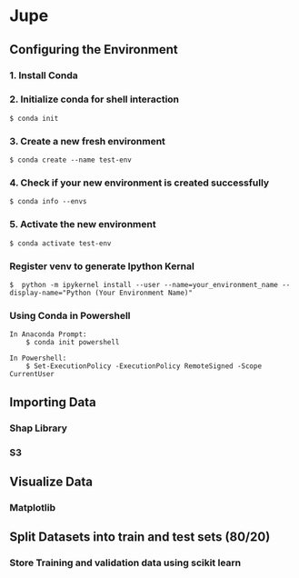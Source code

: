 # Jupe

## Configuring the Environment 

### 1. Install Conda

### 2. Initialize conda for shell interaction
    $ conda init

### 3. Create a new fresh environment
    $ conda create --name test-env

### 4. Check if your new environment is created successfully
    $ conda info --envs

### 5. Activate the new environment
    $ conda activate test-env

### Register venv to generate Ipython Kernal
    $  python -m ipykernel install --user --name=your_environment_name --display-name="Python (Your Environment Name)"

### Using Conda in Powershell
    In Anaconda Prompt:
        $ conda init powershell

    In Powershell:
        $ Set-ExecutionPolicy -ExecutionPolicy RemoteSigned -Scope CurrentUser


## Importing Data
 ### Shap Library
 ### S3
## Visualize Data
 ### Matplotlib
## Split Datasets into train and test sets (80/20) 
 ### Store Training and validation data using scikit learn
